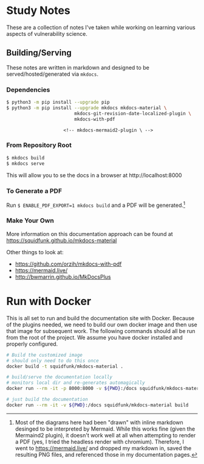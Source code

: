 # Study Notes

These are a collection of notes I've taken while working on learning various aspects of vulnerability science.

## Building/Serving

These notes are written in markdown and designed to be served/hosted/generated via `mkdocs`.

### Dependencies

```bash
$ python3 -m pip install --upgrade pip
$ python3 -m pip install --upgrade mkdocs mkdocs-material \
                         mkdocs-git-revision-date-localized-plugin \
                         mkdocs-with-pdf
```
                         <!-- mkdocs-mermaid2-plugin \ -->


### From Repository Root

```bash
$ mkdocs build
$ mkdocs serve
```

This will allow you to se the docs in a browser at http://localhost:8000

### To Generate a PDF

Run `$ ENABLE_PDF_EXPORT=1 mkdocs build` and a PDF will be generated.[^1]

  [^1]:
    Most of the diagrams here had been "drawn" with inline markdown desinged to be interpreted
    by Mermaid. While this works fine (given the Mermaind2 plugin), it doesn't work well at
    all when attempting to render a PDF (yes, I tried the headless render with chromium). 
    Therefore, I went to https://mermaid.live/ and dropped my markdown in, saved the resulting
    PNG files, and referenced those in my documentation pages.


<!-- You will need to download/install the Chrome Driver

https://chromedriver.chromium.org/

I also needed to install the chromium browser (not chrome) via the following:

``` sh
$ sudo apt-get install chromium-browser
```
 -->




### Make Your Own

More information on this documentation approach can be found at https://squidfunk.github.io/mkdocs-material

Other things to look at:

* https://github.com/orzih/mkdocs-with-pdf
* https://mermaid.live/
* http://bwmarrin.github.io/MkDocsPlus 



# Run with Docker

This is all set to run and build the documentation site with Docker. Because of the plugins needed, we need to build our own docker image and then use that image for subsequent work. The following commands should all be run from the root of the project. We assume you have docker installed and properly configured.

```bash
# Build the customized image
# should only need to do this once
docker build -t squidfunk/mkdocs-material .

# build/serve the documentation locally
# monitors local dir and re-generates automagically
docker run --rm -it -p 8000:8000 -v ${PWD}:/docs squidfunk/mkdocs-material

# just build the documentation
docker run --rm -it -v ${PWD}:/docs squidfunk/mkdocs-material build

```
